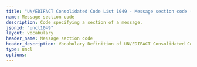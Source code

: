 ```yaml
---
title: "UN/EDIFACT Consolidated Code List 1049 - Message section code (20B) JSON-LD Vocabulary"
name: Message section code
description: Code specifying a section of a message.
jsonid: "uncl1049"
layout: vocabulary
header_name: Message section code
header_description: Vocabulary Definition of UN/EDIFACT Consolidated Code List 1049 - Message section code (20B) semantics in HTML format. JSON-LD format is available at [uncl1049.jsonld](/vocabulary/uncl1049.jsonld)
type: uncl
options:
---
```

